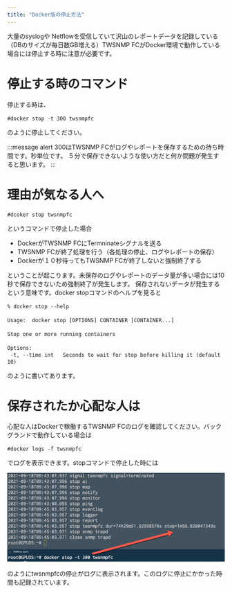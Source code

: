 ```yaml
---
title: "Docker版の停止方法"
---
```



大量のsyslogや Netflowを受信していて沢山のレポートデータを記録している（DBのサイズが毎日数GB増える）TWSNMP FCがDocker環境で動作している場合には停止する時に注意が必要です。


# 停止する時のコマンド

停止する時は、

```
#docker stop -t 300 twsnmpfc
```

のように停止してください。

:::message alert
300はTWSNMP FCがログやレポートを保存するための待ち時間です。秒単位です。
５分で保存できないような使い方だと何か問題が発生すると思います。
:::


# 理由が気なる人へ
```
#dcoker stop twsnmpfc
```

というコマンドで停止した場合

- DockerがTWSNMP FCにTermninateシグナルを送る
- TWSNMP FCが終了処理を行う（各処理の停止、ログやレポートの保存）
- Dockerが１０秒待ってもTWSNMP FCが終了しないと強制終了する

ということが起こります。未保存のログやレポートのデータ量が多い場合には10秒で保存できないため強制終了が発生します。
保存されないデータが発生するという意味です。docker stopコマンドのヘルプを見ると

```
% docker stop --help

Usage:  docker stop [OPTIONS] CONTAINER [CONTAINER...]

Stop one or more running containers

Options:
 -t, --time int   Seconds to wait for stop before killing it (default 10)
```

のように書いてあります。

# 保存されたか心配な人は
心配な人はDockerで稼働するTWSNMP FCのログを確認してください。バックグランドで動作している場合は

```
#docker logs -f twsnmpfc
```

でログを表示できます。stopコマンドで停止した時には

![](/images/books/twsnmpfc-manual/picture_pc_c33515ff234e95287c27a1079b33456f.png)

のようにtwsnmpfcの停止がログに表示されます。このログに停止にかかった時間も記録されています。

